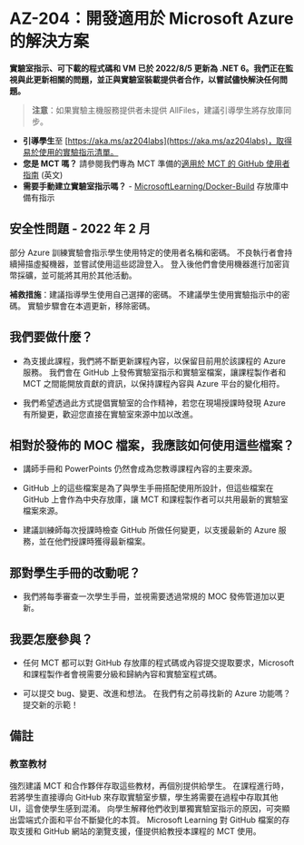 # AZ-204：開發適用於 Microsoft Azure 的解決方案

**實驗室指示、可下載的程式碼和 VM 已於 2022/8/5 更新為 .NET 6。我們正在監視與此更新相關的問題，並正與實驗室裝載提供者合作，以嘗試儘快解決任何問題。**

> **注意**：如果實驗主機服務提供者未提供 AllFiles，建議引導學生將存放庫同步。 

- **引導學生**至 [https://aka.ms/az204labs](https://aka.ms/az204labs)，取得易於使用的實驗指示清單。
- **您是 MCT 嗎？** 請參閱我們專為 MCT 準備的[適用於 MCT 的 GitHub 使用者指南](https://microsoftlearning.github.io/MCT-User-Guide/) (英文)
- **需要手動建立實驗室指示嗎？** - [MicrosoftLearning/Docker-Build](https://github.com/MicrosoftLearning/Docker-Build) 存放庫中備有指示 

## 安全性問題 - 2022 年 2 月

部分 Azure 訓練實驗會指示學生使用特定的使用者名稱和密碼。 不良執行者會持續掃描虛擬機器，並嘗試使用這些認證登入。
登入後他們會使用機器進行加密貨幣採礦，並可能將其用於其他活動。

**補救措施**：建議指導學生使用自己選擇的密碼。 不建議學生使用實驗指示中的密碼。 實驗步驟會在本週更新，移除密碼。 

## 我們要做什麼？

- 為支援此課程，我們將不斷更新課程內容，以保留目前用於該課程的 Azure 服務。  我們會在 GitHub 上發佈實驗室指示和實驗室檔案，讓課程製作者和 MCT 之間能開放貢獻的資訊，以保持課程內容與 Azure 平台的變化相符。

- 我們希望透過此方式提倡實驗室的合作精神，若您在現場授課時發現 Azure 有所變更，歡迎您直接在實驗室來源中加以改進。 

## 相對於發佈的 MOC 檔案，我應該如何使用這些檔案？

- 講師手冊和 PowerPoints 仍然會成為您教導課程內容的主要來源。

- GitHub 上的這些檔案是為了與學生手冊搭配使用所設計，但這些檔案在 GitHub 上會作為中央存放庫，讓 MCT 和課程製作者可以共用最新的實驗室檔案來源。

- 建議訓練師每次授課時檢查 GitHub 所做任何變更，以支援最新的 Azure 服務，並在他們授課時獲得最新檔案。

## 那對學生手冊的改動呢？

- 我們將每季審查一次學生手冊，並視需要透過常規的 MOC 發佈管道加以更新。

## 我要怎麼參與？

- 任何 MCT 都可以對 GitHub 存放庫的程式碼或內容提交提取要求，Microsoft 和課程製作者會視需要分級和歸納內容和實驗室程式碼。

- 可以提交 bug、變更、改進和想法。  在我們有之前尋找新的 Azure 功能嗎？  提交新的示範！

## 備註

### 教室教材

強烈建議 MCT 和合作夥伴存取這些教材，再個別提供給學生。  在課程進行時，若將學生直接導向 GitHub 來存取實驗室步驟，學生將需要在過程中存取其他 UI，這會使學生感到混淆。 向學生解釋他們收到單獨實驗室指示的原因，可突顯出雲端式介面和平台不斷變化的本質。 Microsoft Learning 對 GitHub 檔案的存取支援和 GitHub 網站的瀏覽支援，僅提供給教授本課程的 MCT 使用。
